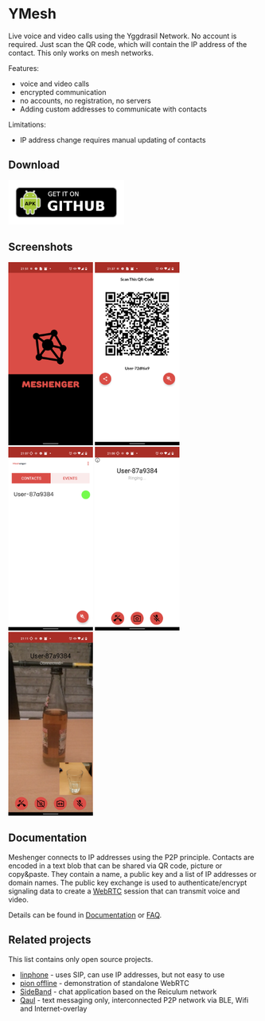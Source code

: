 # YMesh

Live voice and video calls using the Yggdrasil Network. No account is required. Just scan the QR code, which will contain the IP address of the contact. This only works on mesh networks.

Features:

- voice and video calls
- encrypted communication
- no accounts, no registration, no servers
- Adding custom addresses to communicate with contacts


Limitations:

- IP address change requires manual updating of contacts

## Download

[<img src="docs/apk.png" alt="Get it on GitHub" height="90">](https://github.com/JB-SelfCompany/YMesh/releases)

## Screenshots

<img src="graphical-assets/phone-screenshots/logo_4.0.4.png" width="170"> <img src="graphical-assets/phone-screenshots/qrcode_4.0.4.png" width="170"> <img src="graphical-assets/phone-screenshots/contacts_4.0.4.png" width="170"> <img src="graphical-assets/phone-screenshots/ringing_4.0.4.png" width="170"> <img src="graphical-assets/phone-screenshots/video_call_4.0.4.png" width="170">

## Documentation

Meshenger connects to IP addresses using the P2P principle. Contacts are encoded in a text blob that can be shared via QR code, picture or copy&paste. They contain a name, a public key and a list of IP addresses or domain names. The public key exchange is used to authenticate/encrypt signaling data to create a [WebRTC](https://webrtc.org/) session that can transmit voice and video.

Details can be found in [Documentation](docs/documentation.md) or [FAQ](docs/faq.md).

## Related projects

This list contains only open source projects.

* [linphone](https://linphone.org/) - uses SIP, can use IP addresses, but not easy to use
* [pion offline](https://github.com/pion/offline-browser-communication) - demonstration of standalone WebRTC
* [SideBand](https://github.com/markqvist/Sideband) - chat application based on the Reiculum network
* [Qaul](https://qaul.net/) - text messaging only, interconnected P2P network via BLE, Wifi and Internet-overlay
